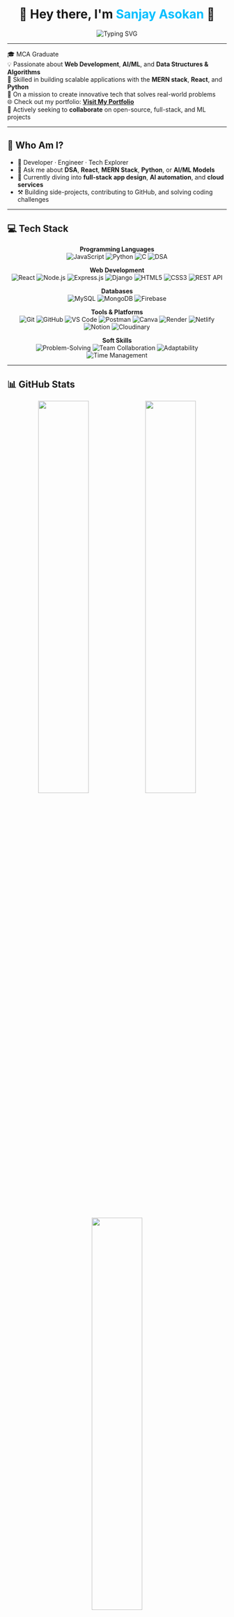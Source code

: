 <h1 align="center">🚀 Hey there, I'm <span style="color:#00bfff;">Sanjay Asokan</span> 👋</h1>

<div align="center">
  <img src="https://readme-typing-svg.herokuapp.com?font=Fira+Code&size=24&pause=1000&color=00BFFF&center=true&vCenter=true&width=435&lines=Full-Stack+Developer;AI+%2F+ML+Explorer;MERN+Stack+Enthusiast;DSA+Lover+%F0%9F%92%BB" alt="Typing SVG" />
</div>

---

🎓 MCA Graduate  
💡 Passionate about **Web Development**, **AI/ML**, and **Data Structures & Algorithms**  
🧠 Skilled in building scalable applications with the **MERN stack**, **React**, and **Python**  
🚀 On a mission to create innovative tech that solves real-world problems  
🌐 Check out my portfolio: [**Visit My Portfolio**](https://portfoliositesanjay.netlify.app/)  
🤝 Actively seeking to **collaborate** on open-source, full-stack, and ML projects

---

## 🧭 Who Am I?

- 🔭 Developer · Engineer · Tech Explorer  
- 💬 Ask me about **DSA**, **React**, **MERN Stack**, **Python**, or **AI/ML Models**  
- 🌱 Currently diving into **full-stack app design**, **AI automation**, and **cloud services**  
- ⚒️ Building side-projects, contributing to GitHub, and solving coding challenges

---

## 💻 Tech Stack

<div align="center">

**Programming Languages**  
![JavaScript](https://img.shields.io/badge/JavaScript-%23F7DF1E.svg?logo=javascript&logoColor=black) 
![Python](https://img.shields.io/badge/Python-%233776AB.svg?logo=python&logoColor=white) 
![C](https://img.shields.io/badge/C-%2300599C.svg?logo=c&logoColor=white) 
![DSA](https://img.shields.io/badge/DSA-%23FF6F61.svg)

**Web Development**  
![React](https://img.shields.io/badge/React-%2320232a.svg?logo=react&logoColor=%2361DAFB) 
![Node.js](https://img.shields.io/badge/Node.js-%2343853D.svg?logo=node.js&logoColor=white) 
![Express.js](https://img.shields.io/badge/Express.js-%23404d59.svg?logo=express&logoColor=white) 
![Django](https://img.shields.io/badge/Django-%23092E20.svg?logo=django&logoColor=white) 
![HTML5](https://img.shields.io/badge/HTML5-%23E34F26.svg?logo=html5&logoColor=white) 
![CSS3](https://img.shields.io/badge/CSS3-%231572B6.svg?logo=css3&logoColor=white) 
![REST API](https://img.shields.io/badge/RESTful_API-%23007ACC.svg)

**Databases**  
![MySQL](https://img.shields.io/badge/MySQL-%234479A1.svg?logo=mysql&logoColor=white) 
![MongoDB](https://img.shields.io/badge/MongoDB-%2347A248.svg?logo=mongodb&logoColor=white) 
![Firebase](https://img.shields.io/badge/Firebase-%23FFCA28.svg?logo=firebase&logoColor=black)

**Tools & Platforms**  
![Git](https://img.shields.io/badge/Git-%23F05033.svg?logo=git&logoColor=white) 
![GitHub](https://img.shields.io/badge/GitHub-%23121011.svg?logo=github&logoColor=white) 
![VS Code](https://img.shields.io/badge/VS%20Code-%23007ACC.svg?logo=visual-studio-code&logoColor=white) 
![Postman](https://img.shields.io/badge/Postman-%23FF6C37.svg?logo=postman&logoColor=white) 
![Canva](https://img.shields.io/badge/Canva-%2300C4CC.svg?logo=canva&logoColor=white) 
![Render](https://img.shields.io/badge/Render-%231F1F1F.svg?logo=render&logoColor=white) 
![Netlify](https://img.shields.io/badge/Netlify-%2300C7B7.svg?logo=netlify&logoColor=white) 
![Notion](https://img.shields.io/badge/Notion-%23000000.svg?logo=notion&logoColor=white) 
![Cloudinary](https://img.shields.io/badge/Cloudinary-%23F6820D.svg?logo=cloudinary&logoColor=white)

**Soft Skills**  
![Problem-Solving](https://img.shields.io/badge/Problem-Solving-%23007ACC.svg) 
![Team Collaboration](https://img.shields.io/badge/Team_Collaboration-%2300BFFF.svg) 
![Adaptability](https://img.shields.io/badge/Adaptability-%23FF7F50.svg) 
![Time Management](https://img.shields.io/badge/Time_Management-%23FF6347.svg)

</div>

---

## 📊 GitHub Stats

<div align="center">
  <img src="https://github-readme-stats.vercel.app/api?username=SanjayAsokan&show_icons=true&theme=tokyonight" width="48%" />
  <img src="https://github-readme-streak-stats.herokuapp.com/?user=SanjayAsokan&theme=tokyonight" width="48%" />
</div>

<div align="center">
  <img src="https://github-readme-stats.vercel.app/api/top-langs/?username=SanjayAsokan&layout=compact&theme=tokyonight" width="48%" />
</div>

---

## 🏆 GitHub Trophies

<div align="center">
  <img src="https://github-profile-trophy.vercel.app/?username=SanjayAsokan&theme=onedark&margin-w=15&no-bg=true" />
</div>

---

## 📬 Let’s Connect

<p align="center">
  <a href="https://www.linkedin.com/in/sanjaysan2001/">
    <img src="https://img.shields.io/badge/LinkedIn-%230077B5.svg?style=for-the-badge&logo=linkedin&logoColor=white" alt="LinkedIn" />
  </a>
  <a href="mailto:sanjaysan2001@gmail.com">
    <img src="https://img.shields.io/badge/Gmail-%23D14836.svg?style=for-the-badge&logo=gmail&logoColor=white" alt="Gmail" />
  </a>
  <a href="https://github.com/SanjayAsokan">
    <img src="https://img.shields.io/badge/GitHub-%23121011.svg?style=for-the-badge&logo=github&logoColor=white" alt="GitHub" />
  </a>
  <a href="https://portfoliositesanjay.netlify.app/">
    <img src="https://img.shields.io/badge/Portfolio-%2300bfff.svg?style=for-the-badge&logo=netlify&logoColor=white" alt="Portfolio" />
  </a>
</p>

---

<p align="center">
  🔥 <strong>"Code. Learn. Iterate. Ship."</strong> 🔥 <br />
  <i>Welcome to my journey as a developer.</i>
</p>
